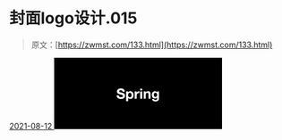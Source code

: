 <!--yml
category: 未分类
date: 0001-01-01 00:00:00
-->

# 封面logo设计.015

> 原文：[https://zwmst.com/133.html](https://zwmst.com/133.html)

   [ <time datetime="2021-08-12T09:21:23+08:00"> 2021-08-12 </time> ](https://zwmst.com/%e5%b0%81%e9%9d%a2logo%e8%ae%be%e8%ae%a1-015)  [![](img/a089c79fedfd246aa2a087d73f0f53be.png)](https://zwmst.com/wp-content/uploads/2021/08/1628731283-3fb4ac4f0c7fbe4.jpeg)